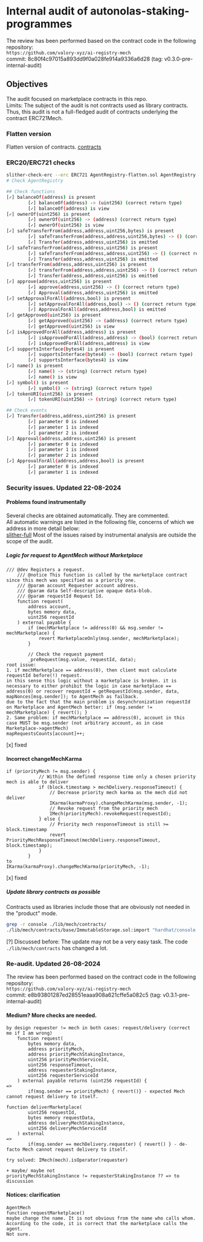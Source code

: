 # Internal audit of autonolas-staking-programmes
The review has been performed based on the contract code in the following repository:<br>
`https://github.com/valory-xyz/ai-registry-mech` <br>
commit: 8c80f4c97015a893dd9f0a028fe914a9336a6d28 (tag: v0.3.0-pre-internal-audit) <br> 

## Objectives
The audit focused on marketplace contracts in this repo. <br>
Limits: The subject of the audit is not contracts used as library contracts. Thus, this audit is not a full-fledged audit of contracts underlying the contract ERC721Mech. <br>

### Flatten version
Flatten version of contracts. [contracts](https://github.com/valory-xyz/ai-registry-mech/blob/main/audits/internal1/analysis/contracts) 

### ERC20/ERC721 checks
```bash
slither-check-erc --erc ERC721 AgentRegistry-flatten.sol AgentRegistry    
# Check AgentRegistry

## Check functions
[✓] balanceOf(address) is present
        [✓] balanceOf(address) -> (uint256) (correct return type)
        [✓] balanceOf(address) is view
[✓] ownerOf(uint256) is present
        [✓] ownerOf(uint256) -> (address) (correct return type)
        [✓] ownerOf(uint256) is view
[✓] safeTransferFrom(address,address,uint256,bytes) is present
        [✓] safeTransferFrom(address,address,uint256,bytes) -> () (correct return type)
        [✓] Transfer(address,address,uint256) is emitted
[✓] safeTransferFrom(address,address,uint256) is present
        [✓] safeTransferFrom(address,address,uint256) -> () (correct return type)
        [✓] Transfer(address,address,uint256) is emitted
[✓] transferFrom(address,address,uint256) is present
        [✓] transferFrom(address,address,uint256) -> () (correct return type)
        [✓] Transfer(address,address,uint256) is emitted
[✓] approve(address,uint256) is present
        [✓] approve(address,uint256) -> () (correct return type)
        [✓] Approval(address,address,uint256) is emitted
[✓] setApprovalForAll(address,bool) is present
        [✓] setApprovalForAll(address,bool) -> () (correct return type)
        [✓] ApprovalForAll(address,address,bool) is emitted
[✓] getApproved(uint256) is present
        [✓] getApproved(uint256) -> (address) (correct return type)
        [✓] getApproved(uint256) is view
[✓] isApprovedForAll(address,address) is present
        [✓] isApprovedForAll(address,address) -> (bool) (correct return type)
        [✓] isApprovedForAll(address,address) is view
[✓] supportsInterface(bytes4) is present
        [✓] supportsInterface(bytes4) -> (bool) (correct return type)
        [✓] supportsInterface(bytes4) is view
[✓] name() is present
        [✓] name() -> (string) (correct return type)
        [✓] name() is view
[✓] symbol() is present
        [✓] symbol() -> (string) (correct return type)
[✓] tokenURI(uint256) is present
        [✓] tokenURI(uint256) -> (string) (correct return type)

## Check events
[✓] Transfer(address,address,uint256) is present
        [✓] parameter 0 is indexed
        [✓] parameter 1 is indexed
        [✓] parameter 2 is indexed
[✓] Approval(address,address,uint256) is present
        [✓] parameter 0 is indexed
        [✓] parameter 1 is indexed
        [✓] parameter 2 is indexed
[✓] ApprovalForAll(address,address,bool) is present
        [✓] parameter 0 is indexed
        [✓] parameter 1 is indexed
```

### Security issues. Updated 22-08-2024
#### Problems found instrumentally
Several checks are obtained automatically. They are commented. <br>
All automatic warnings are listed in the following file, concerns of which we address in more detail below: <br>
[slither-full](https://github.com/valory-xyz/autonolas-staking-programmes/blob/main/audits/internal1/analysis/slither_full.txt) 
Most of the issues raised by instrumental analysis are outside the scope of the audit. <br>


##### Logic for request to AgentMech without Marketplace
```
/// @dev Registers a request.
    /// @notice This function is called by the marketplace contract since this mech was specified as a priority one.
    /// @param account Requester account address.
    /// @param data Self-descriptive opaque data-blob.
    /// @param requestId Request Id.
    function request(
        address account,
        bytes memory data,
        uint256 requestId
    ) external payable {
        if (mechMarketplace != address(0) && msg.sender != mechMarketplace) {
            revert MarketplaceOnly(msg.sender, mechMarketplace);
        }

        // Check the request payment
        _preRequest(msg.value, requestId, data);
root issue:
1. if mechMarketplace == address(0), then client must calculate requestId before(!) request.
in this sense this logic without a marketplace is broken. it is necessary to either prohibit the logic in case marketplace == address(0) or recover requestId = getRequestId(msg.sender, data, mapNonces[msg.sender]); to AgentMech as failback.
due to the fact that the main problem is desynchronization requestId on Marketplace and AgentMech better: if (msg.sender != mechMarketplace) { revert(); }
2. Same problem: if mechMarketplace == address(0), account in this case MUST be msg.sender (not arbitrary account, as in case Marketplace->agentMech)
mapRequestsCounts[account]++;
```
[x] fixed

#### Incorrect changeMechKarma
```
if (priorityMech != msg.sender) {
            // Within the defined response time only a chosen priority mech is able to deliver
            if (block.timestamp > mechDelivery.responseTimeout) {
                // Decrease priority mech karma as the mech did not deliver
                IKarma(karmaProxy).changeMechKarma(msg.sender, -1);
                // Revoke request from the priority mech
                IMech(priorityMech).revokeRequest(requestId);
            } else {
                // Priority mech responseTimeout is still >= block.timestamp
                revert PriorityMechResponseTimeout(mechDelivery.responseTimeout, block.timestamp);
            }
        }
to
IKarma(karmaProxy).changeMechKarma(priorityMech, -1);
```
[x] fixed

##### Update library contracts as possible
Contracts used as libraries include those that are obviously not needed in the "product" mode. <br> 
```bash
grep -r console ./lib/mech/contracts/    
./lib/mech/contracts/base/ImmutableStorage.sol:import "hardhat/console.sol";
```
[?] Discussed before: The update may not be a very easy task. The code `./lib/mech/contracts` has changed a lot.

### Re-audit. Updated 26-08-2024
The review has been performed based on the contract code in the following repository:<br>
`https://github.com/valory-xyz/ai-registry-mech` <br>
commit: e8b93801287ed28551eaaa908a621cffe5a082c5 (tag: v0.3.1-pre-internal-audit) <br> 

#### Medium? More checks are needed. 
```
by design requester != mech in both cases: request/delivery (correct me if I am wrong)
    function request(
        bytes memory data,
        address priorityMech,
        address priorityMechStakingInstance,
        uint256 priorityMechServiceId,
        uint256 responseTimeout,
        address requesterStakingInstance,
        uint256 requesterServiceId
    ) external payable returns (uint256 requestId) {
=>
        if(msg.sender == priorityMech) { revert()} - expected Mech cannot request delivery to itself.

function deliverMarketplace(
        uint256 requestId,
        bytes memory requestData,
        address deliveryMechStakingInstance,
        uint256 deliveryMechServiceId
    ) external
=>
        if(msg.sender == mechDelivery.requester) { revert() } - de-facto Mech cannot request delivery to itself.

try solved: IMech(mech).isOperator(requester) 

+ maybe/ maybe not
priorityMechStakingInstance != requesterStakingInstance ?? => to discussion
```

#### Notices: clarification
```
AgentMech
function requestMarketplace()
maybe change the name. It is not obvious from the name who calls whom. According to the code, it is correct that the marketplace calls the agent.
Not sure.
```